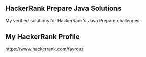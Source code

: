 ## HackerRank Prepare Java Solutions
My verified solutions for HackerRank's Java Prepare challenges.

## My HackerRank Profile
https://www.hackerrank.com/fayrouz
